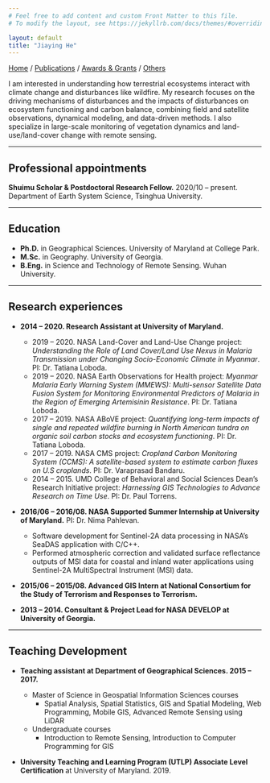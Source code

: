 ```yaml
---
# Feel free to add content and custom Front Matter to this file.
# To modify the layout, see https://jekyllrb.com/docs/themes/#overriding-theme-defaults

layout: default
title: "Jiaying He"
---
```

[Home](/) / [Publications](/papers/) /  [Awards & Grants](/awards/) /  [Others](/others/)

I am interested in understanding how terrestrial ecosystems interact with climate change and disturbances like wildfire. My research focuses on the driving mechanisms of disturbances and the impacts of disturbances on ecosystem functioning and carbon balance, combining field and satellite observations, dynamical modeling, and data-driven methods. I also specialize in large-scale monitoring of vegetation dynamics and land-use/land-cover change with remote sensing.

---

## Professional appointments
**Shuimu Scholar & Postdoctoral Research Fellow.** 2020/10 – present.   
Department of Earth System Science, Tsinghua University. 

---

## Education
- **Ph.D.** in Geographical Sciences. University of Maryland at College Park.   
- **M.Sc.** in Geography. University of Georgia.   
- **B.Eng.** in Science and Technology of Remote Sensing. Wuhan University.   

---

## Research experiences
- **2014 – 2020. Research Assistant at University of Maryland.**
    - 2019 – 2020. NASA Land-Cover and Land-Use Change project: *Understanding the Role of Land Cover/Land Use Nexus in Malaria Transmission under Changing Socio-Economic Climate in Myanmar*. PI: Dr. Tatiana Loboda.   
    - 2019 – 2020. NASA Earth Observations for Health project: *Myanmar Malaria Early Warning System (MMEWS): Multi-sensor Satellite Data Fusion System for Monitoring Environmental Predictors of Malaria in the Region of Emerging Artemisinin Resistance*. PI: Dr. Tatiana Loboda.     
    - 2017 – 2019. NASA ABoVE project: *Quantifying long-term impacts of single and repeated wildfire burning in North American tundra on organic soil carbon stocks and ecosystem functioning*. PI: Dr. Tatiana Loboda.  
    - 2017 – 2019. NASA CMS project: *Cropland Carbon Monitoring System (CCMS): A satellite-based system to estimate carbon fluxes on U.S croplands*. PI: Dr. Varaprasad Bandaru. 
    - 2014 – 2015. UMD College of Behavioral and Social Sciences Dean’s Research Initiative project: *Harnessing GIS Technologies to Advance Research on Time Use*. PI: Dr. Paul Torrens. 

- **2016/06 – 2016/08. NASA Supported Summer Internship at University of Maryland.** PI: Dr. Nima Pahlevan.
    - Software development for Sentinel-2A data processing in NASA’s SeaDAS application with C/C++.  
    - Performed atmospheric correction and validated surface reflectance outputs of MSI data for coastal and inland water applications using Sentinel-2A MultiSpectral Instrument (MSI) data. 

- **2015/06 – 2015/08. Advanced GIS Intern at National Consortium for the Study of Terrorism and Responses to Terrorism.**     

- **2013 – 2014. Consultant & Project Lead for NASA DEVELOP at University of Georgia.**   

---
## Teaching Development
- **Teaching assistant at Department of Geographical Sciences. 2015 – 2017.**     
    - Master of Science in Geospatial Information Sciences courses
        - Spatial Analysis, Spatial Statistics, GIS and Spatial Modeling, Web Programming, Mobile GIS, Advanced Remote Sensing using LiDAR
    - Undergraduate courses
        - Introduction to Remote Sensing, Introduction to Computer Programming for GIS

- **University Teaching and Learning Program (UTLP) Associate Level Certification** at University of Maryland. 2019.
